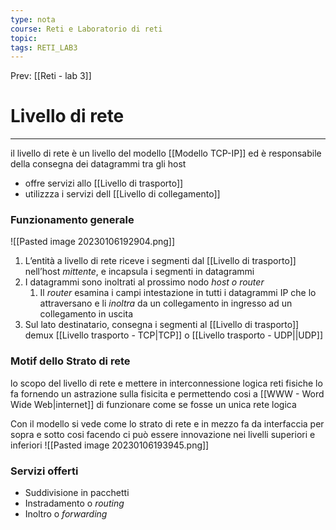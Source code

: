 ```yaml
---
type: nota
course: Reti e Laboratorio di reti
topic: 
tags: RETI_LAB3 
---
```


Prev: [[Reti - lab 3]]

# Livello di rete
---
il livello di rete è un livello del modello [[Modello TCP-IP]] ed è responsabile della consegna dei datagrammi tra gli host

- offre servizi allo [[Livello di trasporto]]
- utilizzza i servizi dell [[Livello di collegamento]]


### Funzionamento generale
![[Pasted image 20230106192904.png]]
1. L’entità a livello di rete riceve i segmenti dal [[Livello di trasporto]] nell’host _mittente_, e incapsula i segmenti in datagrammi 
2. I datagrammi sono inoltrati al prossimo nodo _host o router_ 
	1. Il _router_ esamina i campi intestazione in tutti i datagrammi IP che lo attraversano e li _inoltra_ da un collegamento in ingresso ad un collegamento in uscita 
3. Sul lato destinatario, consegna i segmenti al [[Livello di trasporto]] demux [[Livello trasporto - TCP|TCP]] o [[Livello trasporto - UDP||UDP]]


### Motif dello Strato di rete
lo scopo del livello di rete e mettere in interconnessione logica reti fisiche
lo fa fornendo un astrazione sulla fisicita e permettendo cosi a [[WWW - Word Wide Web|internet]] di funzionare come se fosse un unica rete logica

Con il modello si vede come lo strato di rete e in mezzo fa da interfaccia per sopra e sotto cosi facendo ci può essere innovazione nei livelli superiori e inferiori
![[Pasted image 20230106193945.png]]


### Servizi offerti
- Suddivisione in pacchetti
- Instradamento o _routing_
- Inoltro o _forwarding_